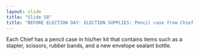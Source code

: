 ```yaml
---
layout: slide
title: "Slide 58"
title: "BEFORE ELECTION DAY: ELECTION SUPPLIES: Pencil case from Chief's kit"
---
```


Each Chief has a pencil case in his/her kit that contains items such as a stapler, scissors, rubber bands, and a new envelope sealant bottle.
